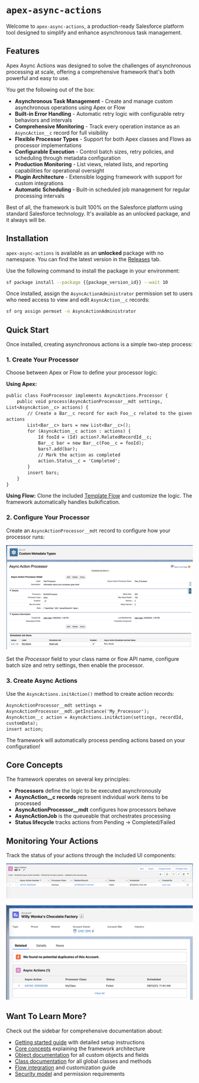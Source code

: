# `apex-async-actions`

Welcome to `apex-async-actions`, a production-ready Salesforce platform tool designed to simplify and enhance asynchronous task management.

## Features

Apex Async Actions was designed to solve the challenges of asynchronous processing at scale, offering a comprehensive framework that's both powerful and easy to use.

You get the following out of the box:

-   **Asynchronous Task Management** - Create and manage custom asynchronous operations using Apex or Flow
-   **Built-in Error Handling** - Automatic retry logic with configurable retry behaviors and intervals
-   **Comprehensive Monitoring** - Track every operation instance as an `AsyncAction__c` record for full visibility
-   **Flexible Processor Types** - Support for both Apex classes and Flows as processor implementations
-   **Configurable Execution** - Control batch sizes, retry policies, and scheduling through metadata configuration
-   **Production Monitoring** - List views, related lists, and reporting capabilities for operational oversight
-   **Plugin Architecture** - Extensible logging framework with support for custom integrations
-   **Automatic Scheduling** - Built-in scheduled job management for regular processing intervals

Best of all, the framework is built 100% on the Salesforce platform using standard Salesforce technology. It's available as an unlocked package, and it always will be.

## Installation

`apex-async-actions` is available as an **unlocked** package with no namespace. You can find the latest version in the [Releases](https://github.com/jasonsiders/apex-async-actions/releases) tab.

Use the following command to install the package in your environment:

```sh
sf package install --package {{package_version_id}} --wait 10
```

Once installed, assign the `AsyncActionAdministrator` permission set to users who need access to view and edit `AsyncAction__c` records:

```sh
sf org assign permset -n AsyncActionAdministrator
```

## Quick Start

Once installed, creating asynchronous actions is a simple two-step process:

### 1. Create Your Processor

Choose between Apex or Flow to define your processor logic:

**Using Apex:**

```apex
public class FooProcessor implements AsyncActions.Processor {
	public void process(AsyncActionProcessor__mdt settings, List<AsyncAction__c> actions) {
		// Create a Bar__c record for each Foo__c related to the given actions
		List<Bar__c> bars = new List<Bar__c>();
		for (AsyncAction__c action : actions) {
			Id fooId = (Id) action?.RelatedRecordId__c;
			Bar__c bar = new Bar__c(Foo__c = fooId);
			bars?.add(bar);
			// Mark the action as completed
			action.Status__c = 'Completed';
		}
		insert bars;
	}
}
```

**Using Flow:**
Clone the included [Template Flow](./Flow-TemplateAsyncActionFlow) and customize the logic. The framework automatically handles bulkification.

### 2. Configure Your Processor

Create an `AsyncActionProcessor__mdt` record to configure how your processor runs:

![Sample Processor Configuration](../media/sample_processor_config.png)

Set the _Processor_ field to your class name or flow API name, configure batch size and retry settings, then enable the processor.

### 3. Create Async Actions

Use the `AsyncActions.initAction()` method to create action records:

```apex
AsyncActionProcessor__mdt settings = AsyncActionProcessor__mdt.getInstance('My_Processor');
AsyncAction__c action = AsyncActions.initAction(settings, recordId, customData);
insert action;
```

The framework will automatically process pending actions based on your configuration!

## Core Concepts

The framework operates on several key principles:

-   **Processors** define the logic to be executed asynchronously
-   **AsyncAction\_\_c records** represent individual work items to be processed
-   **AsyncActionProcessor\_\_mdt** configures how processors behave
-   **AsyncActionJob** is the queueable that orchestrates processing
-   **Status lifecycle** tracks actions from Pending → Completed/Failed

## Monitoring Your Actions

Track the status of your actions through the included UI components:

![Async Action List View](../media/list_view.png)

![The Async Action Related List Component](../media/related_list.png)

## Want To Learn More?

Check out the sidebar for comprehensive documentation about:

-   [Getting started guide](./Getting-Started) with detailed setup instructions
-   [Core concepts](./Core-Concepts) explaining the framework architecture
-   [Object documentation](./Object-AsyncAction) for all custom objects and fields
-   [Class documentation](./The-AsyncActions-Class) for all global classes and methods
-   [Flow integration](./Flow-TemplateAsyncActionFlow) and customization guide
-   [Security model](./PermissionSet-AsyncActionAdministrator) and permission requirements
